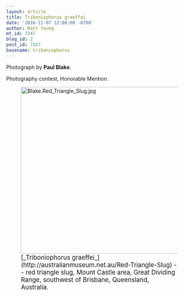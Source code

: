 ```yaml
---
layout: article
title: Triboniophorus graeffei
date: '2016-11-07 12:00:00 -0700'
author: Matt Young
mt_id: 7247
blog_id: 2
post_id: 7247
basename: triboniophorus
---
```

Photograph by **Paul Blake**.

Photography contest, Honorable Mention.

<figure>
<img src="http://pandasthumb.org/archives/2016/11/06/Blake.Red_Triangle_Slug.jpg" alt="Blake.Red_Triangle_Slug.jpg" width="600" height="450" />
<figcaption markdown="span">
<big>[_Triboniophorus graeffei_](http://australianmuseum.net.au/Red-Triangle-Slug) -- red triangle slug,  Mount Castle area, Great Dividing Range, southwest of Brisbane, Queensland, Australia.</big>

</figcaption>
</figure>

